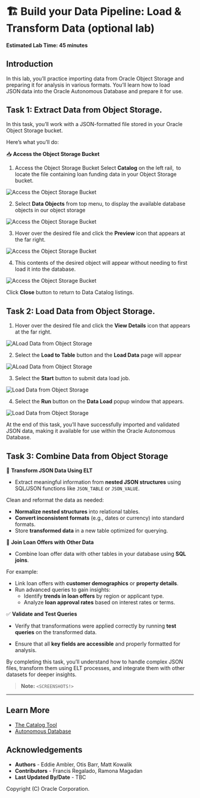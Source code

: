 # 🏗️ Build your Data Pipeline: Load & Transform Data (optional lab)

#### Estimated Lab Time: 45 minutes

## Introduction

In this lab, you’ll practice importing data from Oracle Object Storage and preparing it for analysis in various formats. You’ll learn how to load JSON data into the Oracle Autonomous Database and prepare it for use.

## Task 1: Extract Data from Object Storage.

In this task, you’ll work with a JSON-formatted file stored in your Oracle Object Storage bucket. 

Here’s what you’ll do:

📥 **Access the Object Storage Bucket**

  1.	Access the Object Storage Bucket 
  Select **Catalog** on the left rail,  to locate the file containing loan funding data in your Object Storage bucket.
 
  ![Access the Object Storage Bucket](./images/task1-scrn-1.png "Cccess the Object Storage Bucket")

  2.  Select **Data Objects** from top menu, to display the available database objects in our object storage
 
  ![Access the Object Storage Bucket](./images/task1-scrn-2.png "Cccess the Object Storage Bucket")

  3.	Hover over the desired file and click the **Preview** icon that appears at the far right. 
 
  ![Access the Object Storage Bucket](./images/task1-scrn-3.png "Cccess the Object Storage Bucket")

  4.	This contents of the desired object will appear without needing to first load it into the database.   

  ![Access the Object Storage Bucket](./images/task1-scrn-4.png "Cccess the Object Storage Bucket")

  Click **Close** button to return to Data Catalog listings. 
 
## Task 2: Load Data from Object Storage.

   1.	Hover over the desired file and click the **View Details** icon that appears at the far right.

  ![ALoad Data from Object Storage](./images/task2-scrn-1.png "Load Data from Object Storage")

  2.	Select the **Load to Table** button and the **Load Data** page will appear 

  ![ALoad Data from Object Storage](./images/task2-scrn-2.png "Load Data from Object Storage")

  3.	Select the **Start** button to submit data load job.

  ![Load Data from Object Storage](./images/task2-scrn-3.png "Load Data from Object Storage")

  4.	Select the **Run** button on the **Data Load** popup window that appears.

  ![Load Data from Object Storage](./images/task2-scrn-4.png "Load Data from Object Storage")

  At the end of this task, you’ll have successfully imported and validated JSON data, making it available for use within the Oracle Autonomous Database.

## Task 3: Combine Data from Object Storage

🔄 **Transform JSON Data Using ELT**

* Extract meaningful information from **nested JSON structures** using SQL/JSON functions like `JSON_TABLE` or `JSON_VALUE`.

Clean and reformat the data as needed:

- **Normalize nested structures** into relational tables.
- **Convert inconsistent formats** (e.g., dates or currency) into standard formats.
- Store **transformed data** in a new table optimized for querying.

🔗 **Join Loan Offers with Other Data**

* Combine loan offer data with other tables in your database using **SQL joins**.

For example:

- Link loan offers with **customer demographics** or **property details**.
- Run advanced queries to gain insights:
  - Identify **trends in loan offers** by region or applicant type.
  - Analyze **loan approval rates** based on interest rates or terms.

✅ **Validate and Test Queries**

* Verify that transformations were applied correctly by running **test queries** on the transformed data.

* Ensure that all **key fields are accessible** and properly formatted for analysis.

By completing this task, you’ll understand how to handle complex JSON files, transform them using ELT processes, and integrate them with other datasets for deeper insights.

> **Note:** `<SCREENSHOTS!>`

<!--
* You’ll grab a CSV (comma-separated values) file from your Object Storage bucket—think of it like a simple spreadsheet.

* You’ll import this data into your database, so you can easily analyze home zone data right inside Oracle.

* Next, you’ll handle JSON files—these are more like structured text that show data in pairs of names and values.

* You’ll run an ETL (Extract, Transform, Load) process to clean or reformat that JSON data and get it ready for queries.

* Once it’s loaded, you can join it with other information in your database to see loan offers in a whole new light. -->

---

## Learn More

* [The Catalog Tool](https://docs.oracle.com/en/cloud/paas/autonomous-database/serverless/adbsb/catalog-entities.html)
* [Autonomous Database](https://docs.oracle.com/en/cloud/paas/autonomous-database/index.html)

## Acknowledgements

* **Authors** - Eddie Ambler, Otis Barr, Matt Kowalik
* **Contributors** - Francis Regalado, Ramona Magadan
* **Last Updated By/Date** - TBC

Copyright (C) Oracle Corporation.
